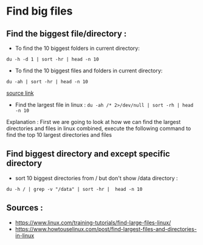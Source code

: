 # Find big files

## Find the biggest file/directory :

- To find the 10 biggest folders in current directory:
```
du -h -d 1 | sort -hr | head -n 10
```

- To find the 10 biggest files and folders in current directory:
```
du -ah | sort -hr | head -n 10
```
[source link](https://linuxhandbook.com/find-biggest-files-linux/)

- Find the largest file in linux : `du -ah /* 2>/dev/null | sort -rh | head -n 10`

Explanation :
First we are going to look at how we can find the largest directories and files in linux combined, execute the following command to find the top 10 largest directories and files

## Find biggest directory and except specific directory

- sort 10 biggest directories from / but don't show /data directory :
```
du -h / | grep -v "/data" | sort -hr |  head -n 10
```

## Sources :

- https://www.linux.com/training-tutorials/find-large-files-linux/
- https://www.howtouselinux.com/post/find-largest-files-and-directories-in-linux